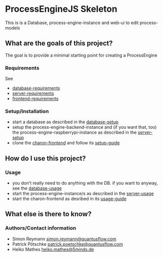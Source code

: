 # ProcessEngineJS Skeleton

This is is a Database, process-engine-instance and web-ui to edit process-models

## What are the goals of this project?

The goal is to provide a minimal starting point for creating a ProcessEngine

### Requirements

See
- [database-requirements](database/README.md#requirements)
- [server-requirements](server/README.md#requirements)
- [frontend-requirements](https://github.com/5minds/charon#voraussetzungen)

### Setup/Installation

- start a database as described in the [database-setup](database/README.md#setup)
- setup the process-engine-backend-instance and (if you want that, too) the process-engine-raspberrypi-instance as described in the  [server-setup](server/README.md#setupinstallation)
- clone the [charon-frontend](https://github.com/5minds/charon) and follow its [setup-guide](https://github.com/5minds/charon#setupinstallation)


## How do I use this project?

### Usage

- you don't really need to do anything with the DB. if you want to anyway, see the [database-usage](database/README.md#usage)
- start the process-engine-instance/s as described in the [server-usage](server/README.md#usage)
- start the charon-frontend as desribed in its [usage-guide](https://github.com/5minds/charon#wie-kann-ich-das-projekt-benutzen)

## What else is there to know?

### Authors/Contact information

- Simon Reymann <simon.reymann@quantusflow.com>
- Patrick Pötschke <patrick.poetschke@quantusflow.com>
- Heiko Mathes <heiko.mathes@5minds.de>
